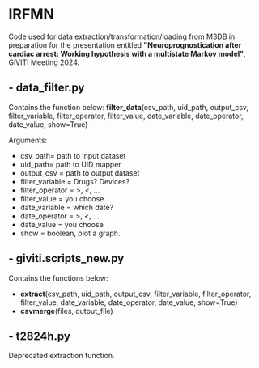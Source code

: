# IRFMN
Code used for data extraction/transformation/loading from M3DB in preparation for the presentation entitled **"Neuroprognostication after cardiac arrest: Working hypothesis with a multistate Markov model"**, GiVITI Meeting 2024.

## - data_filter.py
Contains the function below:
**filter_data**(csv_path, uid_path, output_csv, filter_variable, filter_operator, filter_value, date_variable, date_operator, date_value, show=True)

Arguments:
- csv_path= path to input dataset
- uid_path= path to UID mapper
- output_csv = path to output dataset 
- filter_variable = Drugs? Devices?
- filter_operator = >, <, ...
- filter_value = you choose
- date_variable = which date?
- date_operator = >, <, ...
- date_value = you choose
- show = boolean, plot a graph.

## - giviti.scripts_new.py
Contains the functions below:
- **extract**(csv_path, uid_path, output_csv, filter_variable, filter_operator, filter_value, date_variable, date_operator, date_value, show=True)
- **csvmerge**(files, output_file)

## - t2824h.py
Deprecated extraction function.
